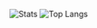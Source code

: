 ![Stats](https://github-readme-stats.vercel.app/api?username=pirata-theBest&title_color=246bce&text_color=ffffff&bg_color=000000&include_all_commits=true&hide_border=true&hide_title=true)
![Top Langs](https://github-readme-stats.vercel.app/api/top-langs/?username=theADAMJR&layout=compact&title_color=246bce&text_color=ffffff&bg_color=000000&hide_border=true)


<!---- 👋 Oi, eu sou o @pirata-theBest
- 👀 Estou interessado em melhorar
- 📫 Como me alcançar ...--->

<!---
pirata-theBest/pirata-theBest is a ✨ special ✨ repository because its `README.md` (this file) appears on your GitHub profile.
You can click the Preview link to take a look at your changes.
--->
